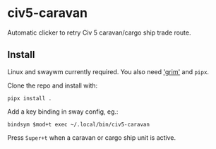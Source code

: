 # civ5-caravan

Automatic clicker to retry Civ 5 caravan/cargo ship trade route.

## Install

Linux and swaywm currently required. You also need ['grim'](https://sr.ht/~emersion/grim/) and `pipx`.

Clone the repo and install with:

```
pipx install .
```

Add a key binding in sway config, eg.:

```
bindsym $mod+t exec ~/.local/bin/civ5-caravan
```

Press `Super+t` when a caravan or cargo ship unit is active.
